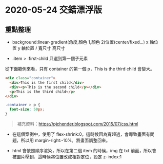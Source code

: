 # 2020-05-24 交錯漂浮版

## 重點整理

- background:linear-gradient(角度,顏色 1,顏色 2)位置(center/fixed...) x 軸位置 y 軸位置 / 寬尺寸 高尺寸

- \.item > :first-child 只選到第一個子元素

從下面範例來看，只有 container 的第一個 p，This is the third child 會變大。

```html
<div class="container">
  <div>This is the first child</div>
  <div><p>This is the second child</p></div>
  <p>This is the third child</p>
</div>
```

```css
.container > p {
  font-size: 50px;
}
```

> 補充資料：https://pjchender.blogspot.com/2015/07/css.html

- 在這個案例中，使用了 flex-shrink:0，這時候因為寬超過，會導致畫面有問題，所以用 margin-right:-10%，將畫面調整回來。

- html 會依照順序渲染，所以在第二個 item 的時候，img 在 txt 前面，所以會被圖片壓到，這時候將位置改成相對定位，設定 z-index:1
